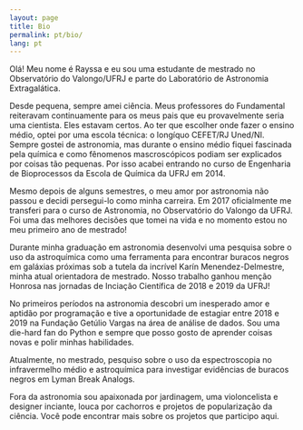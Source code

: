 ```yaml
---
layout: page
title: Bio
permalink: pt/bio/
lang: pt
---
```


Olá! Meu nome é Rayssa e eu sou uma estudante de mestrado no Observatório do Valongo/UFRJ e parte do Laboratório de Astronomia Extragalática.

Desde pequena, sempre amei ciência. Meus professores do Fundamental reiteravam continuamente para os meus pais que eu provavelmente seria uma cientista. Eles estavam certos. Ao ter que escolher onde fazer o ensino médio, optei por uma escola técnica: o longíquo CEFET/RJ Uned/NI. Sempre gostei de astronomia, mas durante o ensino médio fiquei fascinada pela química e como fênomenos mascroscópicos podiam ser explicados por coisas tão pequenas. Por isso acabei entrando no curso de Engenharia de Bioprocessos da Escola de Química da UFRJ em 2014. 

Mesmo depois de alguns semestres, o meu amor por astronomia não passou e decidi persegui-lo como minha carreira. Em 2017 oficialmente me transferi para o curso de Astronomia, no Observatório do Valongo da UFRJ. Foi uma das melhores decisões que tomei na vida e no momento estou no meu primeiro ano de mestrado!

Durante minha graduação em astronomia desenvolvi uma pesquisa sobre o uso da astroquímica como uma ferramenta para encontrar buracos negros em galáxias próximas sob a tutela da incrível Karín Menendez-Delmestre, minha atual orientadora de mestrado. Nosso trabalho ganhou menção Honrosa nas jornadas de Inciação Científica de 2018 e 2019 da UFRJ!

No primeiros períodos na astronomia descobri um inesperado amor e aptidão por programação e tive a oportunidade de estagiar entre 2018 e 2019 na Fundação Getúlio Vargas na área de análise de dados. Sou uma die-hard fan do Python e sempre que posso gosto de aprender coisas novas e polir minhas habilidades.

Atualmente, no mestrado, pesquiso sobre o uso da espectroscopia no infravermelho médio e astroquímica para investigar evidências de buracos negros em Lyman Break Analogs.

Fora da astronomia sou apaixonada por jardinagem, uma violoncelista e designer inciante, louca por cachorros e projetos de popularização da ciência. Você pode encontrar mais sobre os projetos que participo aqui.
